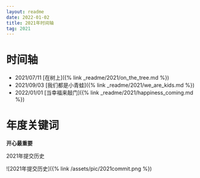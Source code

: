 ```yaml
---
layout: readme
date: 2022-01-02
title: 2021年时间轴
tag: 2021
---
```


# 时间轴

- 2021/07/11 [在树上]({% link _readme/2021/on_the_tree.md %})
- 2021/09/03 [我们都是小青蛙]({% link _readme/2021/we_are_kids.md %})
- 2022/01/01 [当幸福来敲门]({% link _readme/2021/happiness_coming.md %})

# 年度关键词

**开心最重要**

2021年提交历史

![2021年提交历史]({% link /assets/pic/2021commit.png %})
